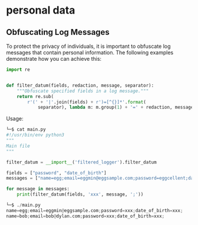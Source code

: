 # personal data
## Obfuscating Log Messages
To protect the privacy of individuals, it is important to obfuscate log messages that contain
personal information. The following examples demonstrate how you can achieve this:
```python
import re


def filter_datum(fields, redaction, message, separator):
    """Obfuscate specified fields in a log message."""
    return re.sub(
        r'(' + '|'.join(fields) + r')=[^{}]*'.format(
            separator), lambda m: m.group(1) + '=' + redaction, message)
```
Usage:
```python
└─$ cat main.py
#!/usr/bin/env python3
"""
Main file
"""

filter_datum = __import__('filtered_logger').filter_datum

fields = ["password", "date_of_birth"]
messages = ["name=egg;email=eggmin@eggsample.com;password=eggcellent;date_of_birth=12/12/1986;", "name=bob;email=bob@dylan.com;password=bobbycool;date_of_birth=03/04/1993;"]

for message in messages:
    print(filter_datum(fields, 'xxx', message, ';'))

└─$ ./main.py
name=egg;email=eggmin@eggsample.com;password=xxx;date_of_birth=xxx;
name=bob;email=bob@dylan.com;password=xxx;date_of_birth=xxx;
```
